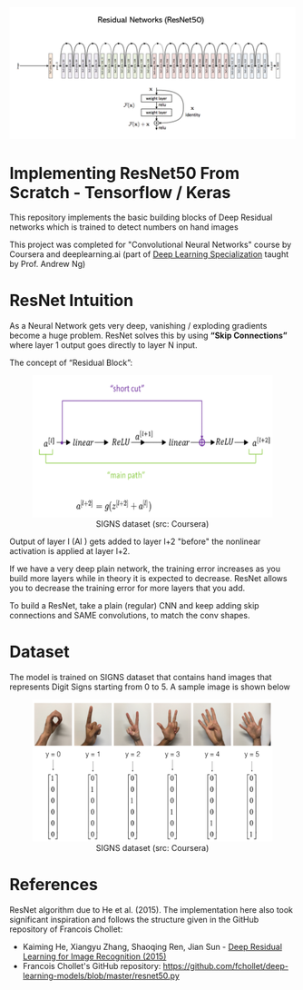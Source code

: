 <img src="images/resnet50.png"/>

# Implementing ResNet50 From Scratch  - Tensorflow / Keras
This repository implements the basic building blocks of Deep Residual networks which is trained to detect numbers on hand images

This project was completed for "Convolutional Neural Networks" course by Coursera and deeplearning.ai (part of [Deep Learning Specialization](https://www.coursera.org/specializations/deep-learning) taught by Prof. Andrew Ng)

# ResNet Intuition

As a Neural Network gets very deep, vanishing / exploding gradients become a huge problem. ResNet solves this by using **“Skip Connections”** where layer 1 output goes directly to layer N input. 

The concept of “Residual Block”:

<center>
<figure>
    <img src="images/residualblock.png" style="width:450px;height:250px;"/>
    <figcaption>SIGNS dataset (src: Coursera)</figcaption>
</figure>
</center>

Output of layer l (Al ) gets added to layer l+2 "before" the nonlinear activation is applied at layer l+2.

If we have a very deep plain network, the training error increases as you build more layers while in theory it is expected to decrease. ResNet allows you to decrease the training error for more layers that you add.

To build a ResNet, take a plain (regular) CNN and keep adding skip connections and SAME convolutions, to match the conv shapes. 

# Dataset

The model is trained on SIGNS dataset that contains hand images that represents Digit Signs starting from 0 to 5. A sample image is shown below

<center>
<figure>
    <img src="images/signs_data_kiank.png" style="width:450px;height:250px;"/>
    <figcaption>SIGNS dataset (src: Coursera)</figcaption>
</figure>
</center>

# References

ResNet algorithm due to He et al. (2015). The implementation here also took significant inspiration and follows the structure given in the GitHub repository of Francois Chollet: 

- Kaiming He, Xiangyu Zhang, Shaoqing Ren, Jian Sun - [Deep Residual Learning for Image Recognition (2015)](https://arxiv.org/abs/1512.03385)
- Francois Chollet's GitHub repository: https://github.com/fchollet/deep-learning-models/blob/master/resnet50.py


